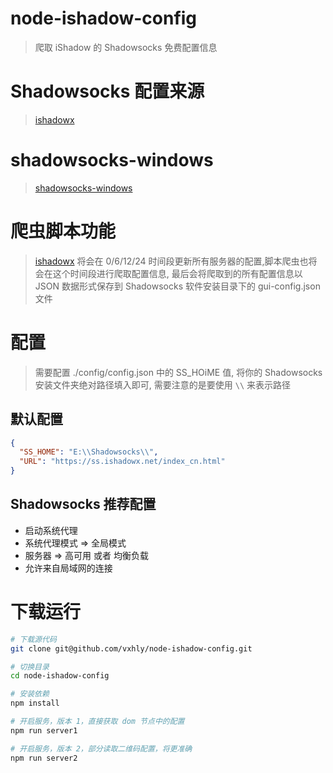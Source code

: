 # node-ishadow-config

> 爬取 iShadow 的 Shadowsocks 免费配置信息

# Shadowsocks 配置来源

> [ishadowx](https://ss.ishadowx.net/index_cn.html)

# shadowsocks-windows

> [shadowsocks-windows](https://github.com/shadowsocks/shadowsocks-windows/releases)

# 爬虫脚本功能

> [ishadowx](https://ss.ishadowx.net/index_cn.html) 将会在 0/6/12/24 时间段更新所有服务器的配置,脚本爬虫也将会在这个时间段进行爬取配置信息, 最后会将爬取到的所有配置信息以 JSON 数据形式保存到 Shadowsocks 软件安装目录下的 gui-config.json 文件

# 配置

> 需要配置 ./config/config.json 中的 SS_HOiME 值, 将你的 Shadowsocks 安装文件夹绝对路径填入即可, 需要注意的是要使用 `\\` 来表示路径

## 默认配置

```json
{
  "SS_HOME": "E:\\Shadowsocks\\",
  "URL": "https://ss.ishadowx.net/index_cn.html"
}
```

## Shadowsocks 推荐配置

- 启动系统代理
- 系统代理模式 => 全局模式
- 服务器 => 高可用 或者 均衡负载
- 允许来自局域网的连接

# 下载运行

```bash
# 下载源代码
git clone git@github.com/vxhly/node-ishadow-config.git

# 切换目录
cd node-ishadow-config

# 安装依赖
npm install

# 开启服务，版本 1，直接获取 dom 节点中的配置
npm run server1

# 开启服务，版本 2，部分读取二维码配置，将更准确
npm run server2
```
